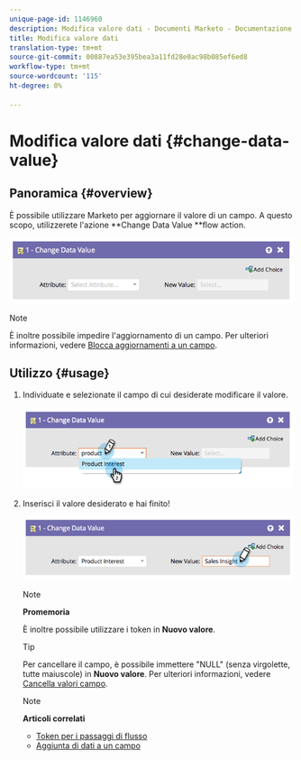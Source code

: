 ```yaml
---
unique-page-id: 1146960
description: Modifica valore dati - Documenti Marketo - Documentazione prodotto
title: Modifica valore dati
translation-type: tm+mt
source-git-commit: 00887ea53e395bea3a11fd28e0ac98b085ef6ed8
workflow-type: tm+mt
source-wordcount: '115'
ht-degree: 0%

---
```



# Modifica valore dati {#change-data-value}

## Panoramica {#overview}

È possibile utilizzare Marketo per aggiornare il valore di un campo. A questo scopo, utilizzerete l&#39;azione **Change Data Value **flow action.

![](assets/image2014-9-22-11-3a15-3a34.png)

>[!NOTE]
>
>È inoltre possibile impedire l&#39;aggiornamento di un campo. Per ulteriori informazioni, vedere [Blocca aggiornamenti a un campo](../../../../product-docs/administration/field-management/block-updates-to-a-field.md).

## Utilizzo {#usage}

1. Individuate e selezionate il campo di cui desiderate modificare il valore.

   ![](assets/image2014-9-22-11-3a18-3a29.png)

1. Inserisci il valore desiderato e hai finito!

   ![](assets/image2014-9-22-11-3a18-3a38.png)

   >[!NOTE]
   >
   >**Promemoria**
   >
   >
   >È inoltre possibile utilizzare i token in **Nuovo valore**.

   >[!TIP]
   >
   >Per cancellare il campo, è possibile immettere &quot;NULL&quot; (senza virgolette, tutte maiuscole) in **Nuovo valore**. Per ulteriori informazioni, vedere [Cancella valori campo](change-data-value/clear-field-values.md).

   >[!NOTE]
   >
   >**Articoli correlati**
   >
   >    
   >    
   >    * [Token per i passaggi di flusso](use-tokens-in-flow-steps.md)
   >    * [Aggiunta di dati a un campo](append-data-to-a-field.md)


